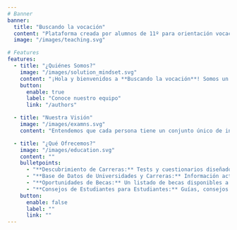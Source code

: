 ```yaml
---
# Banner
banner:
  title: "Buscando la vocación"
  content: "Plataforma creada por alumnos de 11º para orientación vocacional. Descubre tu carrera ideal, conoce universidades y explora becas. Tu futuro, a un clic."
  image: "/images/teaching.svg"

# Features
features:
  - title: "¿Quiénes Somos?"
    image: "/images/solution_mindset.svg"
    content: "¡Hola y bienvenidos a **Buscando la vocación**! Somos un grupo de estudiantes de grado 11 apasionados por ayudar a otros a encontrar su camino en el mundo académico y profesional. Sabemos lo abrumador que puede ser tomar decisiones sobre el futuro, especialmente cuando se trata de elegir una carrera universitaria.  Por eso, hemos creado esta plataforma: para ofrecer una guía amigable, accesible y actualizada que te ayude a tomar decisiones informadas."
    button:
      enable: true
      label: "Conoce nuestro equipo"
      link: "/authors"

  - title: "Nuestra Visión"
    image: "/images/examns.svg"
    content: "Entendemos que cada persona tiene un conjunto único de intereses y habilidades que pueden llevar a múltiples caminos de éxito. Queremos que este espacio sea un punto de partida para descubrir esas posibilidades y sentirte más seguro acerca de las decisiones que tomas."

  - title: "¿Qué Ofrecemos?"
    image: "/images/education.svg"
    content: ""
    bulletpoints:
      - "**Descubrimiento de Carreras:** Tests y cuestionarios diseñados por nosotros para ayudarte a identificar posibles campos de interés."
      - "**Base de Datos de Universidades y Carreras:** Información actualizada sobre distintas instituciones educativas, programas académicos y requisitos de admisión."
      - "**Oportunidades de Becas:** Un listado de becas disponibles a nivel nacional, para que puedas planificar tu futuro financiero."
      - "**Consejos de Estudiantes para Estudiantes:** Guías, consejos y tips para encontrar tu vocación."
    button:
      enable: false
      label: ""
      link: ""
---
```

